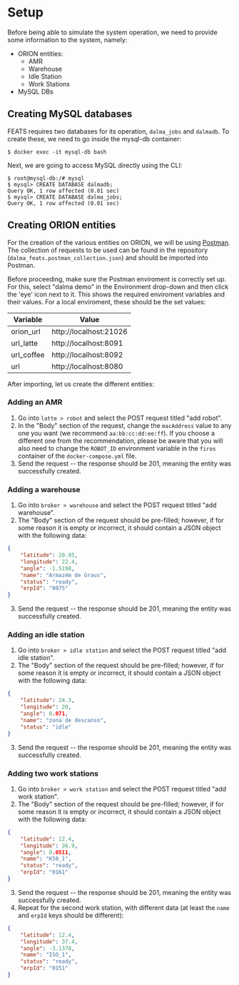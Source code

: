 # Setup

Before being able to simulate the system operation, we need to provide some information to the system, namely:
<ul>
    <li>ORION entities:
        <ul>
            <li>AMR</li>
            <li>Warehouse</li>
            <li>Idle Station</li>
            <li>Work Stations</li>
        </ul>
    </li>
    <li>MySQL DBs</li>
</ul>


## Creating MySQL databases

FEATS requires two databases for its operation, `dalma_jobs` and `dalmadb`. To create these, we need to go inside the mysql-db container:
```shell
$ docker exec -it mysql-db bash
```
Next, we are going to access MySQL directly using the CLI:
```shell
$ root@mysql-db:/# mysql
$ mysql> CREATE DATABASE dalmadb;
Query OK, 1 row affected (0.01 sec)
$ mysql> CREATE DATABASE dalma_jobs;
Query OK, 1 row affected (0.01 sec)
```

## Creating ORION entities

For the creation of the various entities on ORION, we will be using [Postman](https://www.postman.com/). The collection of requests to be used can be found in the repository (`dalma_feats.postman_collection.json`) and should be imported into Postman.

Before proceeding, make sure the Postman enviroment is correctly set up. For this, select "dalma demo" in the Environment drop-down and then click the 'eye' icon next to it. This shows the required enviroment variables and their values. For a local enviroment, these should be the set values:

| Variable   | Value                  |
| ---        | ---                    |
| orion_url  | http://localhost:21026 |
| url_latte  | http://localhost:8091  |
| url_coffee | http://localhost:8092  |
| url        | http://localhost:8080  |

After importing, let us create the different entities:

### Adding an AMR

1. Go into `latte > robot` and select the POST request titled "add robot".
2. In the "Body" section of the request, change the `macAddress` value to any one you want (we recommend `aa:bb:cc:dd:ee:ff`). If you choose a different one from the recommendation, please be aware that you will also need to change the `ROBOT_ID` environment variable in the `firos` container of the `docker-compose.yml` file.
3. Send the request -- the response should be 201, meaning the entity was successfully created.

### Adding a warehouse

1. Go into `broker > warehouse` and select the POST request titled "add warehouse".
2. The "Body" section of the request should be pre-filled; however, if for some reason it is empty or incorrect, it should contain a JSON object with the following data:
```json
{
    "latitude": 20.95,
    "longitude": 22.4,
    "angle": -1.5198,
    "name": "Armazém de Graus",
    "status": "ready",
    "erpId": "0075"
}
```
3. Send the request -- the response should be 201, meaning the entity was successfully created.

### Adding an idle station

1. Go into `broker > idle station` and select the POST request titled "add idle station".
2. The "Body" section of the request should be pre-filled; however, if for some reason it is empty or incorrect, it should contain a JSON object with the following data:
```json
{
    "latitude": 24.3,
    "longitude": 20,
    "angle": 0.071,
    "name": "zona de descanso",
    "status": "idle"
}
```
3. Send the request -- the response should be 201, meaning the entity was successfully created.

### Adding two work stations

1. Go into `broker > work station` and select the POST request titled "add work station".
2. The "Body" section of the request should be pre-filled; however, if for some reason it is empty or incorrect, it should contain a JSON object with the following data:
```json
{
    "latitude": 12.4,
    "longitude": 36.9,
    "angle": 0.0511,
    "name": "K50_1",
    "status": "ready",
    "erpId": "0161"
}
```
3. Send the request -- the response should be 201, meaning the entity was successfully created.
4. Repeat for the second work station, with different data (at least the `name` and `erpId` keys should be different):
```json
{
    "latitude": 12.4,
    "longitude": 37.4,
    "angle": -3.1378,
    "name": "ISO_1",
    "status": "ready",
    "erpId": "0151"
}
```